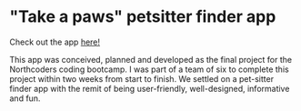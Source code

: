 # "Take a paws" petsitter finder app

Check out the app [here!](https://pet-app-beta.vercel.app/)

This app was conceived, planned and developed as the final project for the Northcoders coding bootcamp.
I was part of a team of six to complete this project within two weeks from start to finish.
We settled on a pet-sitter finder app with the remit of being user-friendly, well-designed, informative and fun.
